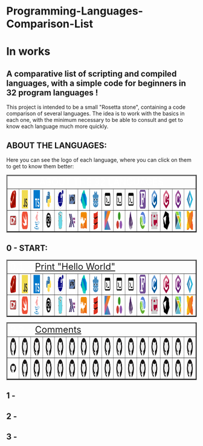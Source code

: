 # Programming-Languages-Comparison-List

# In works

## A comparative list of scripting and compiled languages, with a simple code for beginners in 32 program languages !

This project is intended to be a small "Rosetta stone", containing a code comparison of several languages.
The idea is to work with the basics in each one, with the minimum necessary to be able to consult and get to know each language much more quickly.

<html>

## ABOUT THE LANGUAGES:

Here you can see the logo of each language, where you can click on them to get to know them better:

<table id="#i0" border="2" align="center">
    <tr>
        <td colspan="16" align="center"><font size="5" color="FFFFFF">ABOUT THE 32 LANGUAGES</font></td>
    </tr>
    <tr>
        <!--<td rowspan="2" align="center"><font size="5"></font></td>-->
        <td align="center">
            <a href="https://en.wikipedia.org/wiki/Ruby_(programming_language)" title="Ruby">
                <img align="center" height="50" src="Arquives/img/svg/devicon/ruby-original.svg"/>
            </a>
        </td>
        <td align="center">
            <a href="https://en.wikipedia.org/wiki/Ruby_(programming_language)" title="JavaScript">
                <img align="center" height="50" src="Arquives/img/svg/devicon/javascript-original.svg"/>
            </a>
        </td>
        <td align="center">
            <a href="https://en.wikipedia.org/wiki/TypeScript" title="Typescript">
                <img align="center" height="50" src="Arquives/img/svg/devicon/typescript-original.svg"/>
            </a>
        </td>
        <td align="center">
            <a href="https://en.wikipedia.org/wiki/Python_(programming_language)" title="Python">
                <img align="center" height="50" src="Arquives/img/svg/devicon/python-original.svg"/>
            </a>
        </td>
        <td align="center">
            <a href="https://en.wikipedia.org/wiki/Lua_(programming_language)" title="Lua">
                <img align="center" height="50" src="Arquives/img/svg/devicon/lua-original-wordmark.svg"/>
            </a>
        </td>
        <td align="center">
            <a href="https://en.wikipedia.org/wiki/PHP" title="PHP">
                <img align="center" height="50" src="Arquives/img/svg/devicon/php-original.svg"/>
            </a>
        </td>
        <td align="center">
            <a href="https://en.wikipedia.org/wiki/Dart_(programming_language)" title="Dart">
                <img align="center" height="50" src="Arquives/img/svg/devicon/dart-original.svg"/>
            </a>
        </td>
        <td align="center">
            <a href="https://en.wikipedia.org/wiki/Godot_(game_engine)" title="GDscript">
                <img align="center" height="50" src="Arquives/img/svg/devicon/godot-original.svg"/>
            </a>
        </td>
        <td align="center">
            <a href="https://en.wikipedia.org/wiki/Perl" title="Perl">
                <img align="center" height="50" src="Arquives/img/svg/fontsGoogle/terminal_FILL0_wght400_GRAD0_opsz48.svg"/>
            </a>
        </td>
        <td align="center">
            <a href="https://en.wikipedia.org/wiki/Assembly_language" title="Assembly INTEL64">
                <img align="center" height="50" src="Arquives/img/svg/fontsGoogle/terminal_FILL0_wght400_GRAD0_opsz48.svg"/>
            </a>
        </td>
        <td align="center">
            <a href="https://en.wikipedia.org/wiki/WebAssembly" title="WebAssembly">
                <img align="center" height="50" src="Arquives/img/svg/fontsGoogle/terminal_FILL0_wght400_GRAD0_opsz48.svg"/>
            </a>
        </td>
        <td align="center">
            <a href="https://en.wikipedia.org/wiki/Fortran" title="Modern Fortran">
                <img align="center" height="50" src="Arquives/img/svg/wikimedia/Fortran_logo.svg"/>
            </a>
        </td>
        <td align="center">
            <a href="https://en.wikipedia.org/wiki/C_(programming_language)" title="C lang">
                <img align="center" height="50" src="Arquives/img/svg/devicon/c-original.svg"/>
            </a>
        </td>
        <td align="center">
            <a href="https://en.wikipedia.org/wiki/C%2B%2B" title="C++ lang">
                <img align="center" height="50" src="Arquives/img/svg/devicon/cplusplus-original.svg"/>
            </a>
        </td>
        <td align="center">
            <a href="https://en.wikipedia.org/wiki/C_Sharp_(programming_language)" title="C#">
                <img align="center" height="50" src="Arquives/img/svg/devicon/csharp-original.svg"/>
            </a>
        </td>
        <td align="center">
            <a href="https://en.wikipedia.org/wiki/F_Sharp_(programming_language)" title="F#">
                <img align="center" height="50" src="Arquives/img/svg/devicon/fsharp-original.svg"/>
            </a>
        </td>
    </tr>
    <tr>
        <td align="center">
            <a href="https://en.wikipedia.org/wiki/D_(programming_language)" title="D lang">
                <img align="center" height="25" src="Arquives/img/svg/wikimedia/D_Programming_Language_logo.svg"/>
            </a>
        </td>
        <td align="center">
            <a href="https://en.wikipedia.org/wiki/Swift_(programming_language)" title="Swift">
                <img align="center" height="50" src="Arquives/img/svg/devicon/swift-original.svg"/>
            </a>
        </td>
        <td align="center">
            <a href="https://en.wikipedia.org/wiki/Java_(programming_language)" title="Java">
                <img align="center" height="50" src="Arquives/img/svg/devicon/java-original.svg"/>
            </a>
        </td>
        <td align="center">
            <a href="https://en.wikipedia.org/wiki/Rust_(programming_language)" title="Rust">
                <img align="center" height="50" src="Arquives/img/svg/devicon/rust-plain.svg"/>
            </a>
        </td>
        <td align="center">
            <a href="https://en.wikipedia.org/wiki/Go_(programming_language)" title="Go">
                <img align="center" height="50" src="Arquives/img/svg/devicon/go-original.svg"/>
            </a>
        </td>
        <td align="center">
            <a href="https://en.wikipedia.org/wiki/Haskell" title="Haskell">
                <img align="center" height="50" src="Arquives/img/svg/devicon/haskell-original.svg"/>
            </a>
        </td>
        <td align="center">
            <a href="https://en.wikipedia.org/wiki/OCaml" title="OCaml">
                <img align="center" height="50" src="Arquives/img/svg/devicon/ocaml-original.svg"/>
            </a>
        </td>
        <td align="center">
            <a href="https://en.wikipedia.org/wiki/Scala_(programming_language)" title="Scala">
                <img align="center" height="50" src="Arquives/img/svg/devicon/scala-original.svg"/>
            </a>
        </td>
        <td align="center">
            <a href="https://en.wikipedia.org/wiki/Kotlin_(programming_language)" title="Kotlin">
                <img align="center" height="50" src="Arquives/img/svg/devicon/kotlin-original.svg"/>
            </a>
        </td>
        <td align="center">
            <a href="https://en.wikipedia.org/wiki/Julia_(programming_language)" title="Julia">
                <img align="center" height="50" src="Arquives/img/svg/devicon/julia-original.svg"/>
            </a>
        </td>
        <td align="center">
            <a href="https://en.wikipedia.org/wiki/Elixir_(programming_language)" title="Elixir">
                <img align="center" height="50" src="Arquives/img/svg/devicon/elixir-original.svg"/>
            </a>
        </td>
        <td align="center">
            <a href="https://en.wikipedia.org/wiki/Clojure" title="Clojure">
                <img align="center" height="50" src="Arquives/img/svg/devicon/clojure-original.svg"/>
            </a>
        </td>
        <td align="center">
            <a href="https://en.wikipedia.org/wiki/Erlang_(programming_language)" title="Erlang">
                <img align="center" height="50" src="Arquives/img/svg/devicon/erlang-original.svg"/>
            </a>
        </td>
        <td align="center">
            <a href="https://en.wikipedia.org/wiki/Crystal_(programming_language)" title="Crystal">
                <img align="center" height="50" src="Arquives/img/svg/devicon/crystal-original.svg"/>
            </a>
        </td>
        <td align="center">
            <a href="https://en.wikipedia.org/wiki/Elm_(programming_language)" title="Elm">
                <img align="center" height="50" src="Arquives/img/svg/devicon/elm-original.svg"/>
            </a>
        </td>
        <td align="center">
            <a href="https://en.wikipedia.org/wiki/Haxe" title="Haxe">
                <img align="center" height="50" src="Arquives/img/svg/devicon/haxe-original.svg"/>
            </a>
        </td>
    </tr>
</table>

## 0 - START:

<table id="#i1" border="2" align="center">
    <tr>
        <td colspan="16" align="left"><font size="5" color="FFFFFF">0.1 - <a href="Languages/1_CODE/0_Start/0_1_Hello_World">Print "Hello World"</a>:</font></td>
    </tr>
    <tr>
        <td align="center">
            <a href="Languages/1_CODE/0_Start/0_1_Hello_World/Hello-World.rb" title="Ruby">
                <img align="center" height="50" src="Arquives/img/svg/devicon/ruby-original.svg"/>
            </a>
        </td>
        <td align="center">
            <a href="Languages/1_CODE/0_Start/0_1_Hello_World/Hello-World.js" title="JavaScript">
                <img align="center" height="50" src="Arquives/img/svg/devicon/javascript-original.svg"/>
            </a>
        </td>
        <td align="center">
            <a href="Languages/1_CODE/0_Start/0_1_Hello_World/Hello-World.ts" title="Typescript">
                <img align="center" height="50" src="Arquives/img/svg/devicon/typescript-original.svg"/>
            </a>
        </td>
        <td align="center">
            <a href="Languages/1_CODE/0_Start/0_1_Hello_World/Hello-World.py" title="Python">
                <img align="center" height="50" src="Arquives/img/svg/devicon/python-original.svg"/>
            </a>
        </td>
        <td align="center">
            <a href="Languages/1_CODE/0_Start/0_1_Hello_World/Hello-World.lua" title="Lua">
                <img align="center" height="50" src="Arquives/img/svg/devicon/lua-original-wordmark.svg"/>
            </a>
        </td>
        <td align="center">
            <a href="Languages/1_CODE/0_Start/0_1_Hello_World/Hello-World.php" title="PHP">
                <img align="center" height="50" src="Arquives/img/svg/devicon/php-original.svg"/>
            </a>
        </td>
        <td align="center">
            <a href="Languages/1_CODE/0_Start/0_1_Hello_World/Hello-World.dart" title="Dart">
                <img align="center" height="50" src="Arquives/img/svg/devicon/dart-original.svg"/>
            </a>
        </td>
        <td align="center">
            <a href="Languages/1_CODE/0_Start/0_1_Hello_World/Hello-World.gd" title="GDscript">
                <img align="center" height="50" src="Arquives/img/svg/devicon/godot-original.svg"/>
            </a>
        </td>
        <td align="center">
            <a href="Languages/1_CODE/0_Start/0_1_Hello_World/Hello-World.pl" title="Perl">
                <img align="center" height="50" src="Arquives/img/svg/fontsGoogle/terminal_FILL0_wght400_GRAD0_opsz48.svg"/>
            </a>
        </td>
        <td align="center">
            <a href="Languages/1_CODE/0_Start/0_1_Hello_World/Hello-World.asm" title="Assembly INTEL64">
                <img align="center" height="50" src="Arquives/img/svg/fontsGoogle/terminal_FILL0_wght400_GRAD0_opsz48.svg"/>
            </a>
        </td>
        <td align="center">
            <a href="Languages/1_CODE/0_Start/0_1_Hello_World/Hello-World.wat" title="WebAssembly">
                <img align="center" height="50" src="Arquives/img/svg/fontsGoogle/terminal_FILL0_wght400_GRAD0_opsz48.svg"/>
            </a>
        </td>
        <td align="center">
            <a href="Languages/1_CODE/0_Start/0_1_Hello_World/Hello-World.f90" title="Modern Fortran">
                <img align="center" height="50" src="Arquives/img/svg/wikimedia/Fortran_logo.svg"/>
            </a>
        </td>
        <td align="center">
            <a href="Languages/1_CODE/0_Start/0_1_Hello_World/Hello-World.c)" title="C lang">
                <img align="center" height="50" src="Arquives/img/svg/devicon/c-original.svg"/>
            </a>
        </td>
        <td align="center">
            <a href="Languages/1_CODE/0_Start/0_1_Hello_World/Hello-World.cpp" title="C++ lang">
                <img align="center" height="50" src="Arquives/img/svg/devicon/cplusplus-original.svg"/>
            </a>
        </td>
        <td align="center">
            <a href="Languages/1_CODE/0_Start/0_1_Hello_World/Hello-World.cs" title="C#">
                <img align="center" height="50" src="Arquives/img/svg/devicon/csharp-original.svg"/>
            </a>
        </td>
        <td align="center">
            <a href="Languages/1_CODE/0_Start/0_1_Hello_World/Hello-World.fs" title="F#">
                <img align="center" height="50" src="Arquives/img/svg/devicon/fsharp-original.svg"/>
            </a>
        </td>
    </tr>
    <tr>
        <td align="center">
            <a href="Languages/1_CODE/0_Start/0_1_Hello_World/Hello-World.d" title="D lang">
                <img align="center" height="25" src="Arquives/img/svg/wikimedia/D_Programming_Language_logo.svg"/>
            </a>
        </td>
        <td align="center">
            <a href="Languages/1_CODE/0_Start/0_1_Hello_World/Hello-World.swift" title="Swift">
                <img align="center" height="50" src="Arquives/img/svg/devicon/swift-original.svg"/>
            </a>
        </td>
        <td align="center">
            <a href="Languages/1_CODE/0_Start/0_1_Hello_World/Hello-World.java" title="Java">
                <img align="center" height="50" src="Arquives/img/svg/devicon/java-original.svg"/>
            </a>
        </td>
        <td align="center">
            <a href="Languages/1_CODE/0_Start/0_1_Hello_World/Hello-World.rs" title="Rust">
                <img align="center" height="50" src="Arquives/img/svg/devicon/rust-plain.svg"/>
            </a>
        </td>
        <td align="center">
            <a href="Languages/1_CODE/0_Start/0_1_Hello_World/Hello-World.go" title="Go">
                <img align="center" height="50" src="Arquives/img/svg/devicon/go-original.svg"/>
            </a>
        </td>
        <td align="center">
            <a href="Languages/1_CODE/0_Start/0_1_Hello_World/Hello-World.hs" title="Haskell">
                <img align="center" height="50" src="Arquives/img/svg/devicon/haskell-original.svg"/>
            </a>
        </td>
        <td align="center">
            <a href="Languages/1_CODE/0_Start/0_1_Hello_World/Hello-World.ml" title="OCaml">
                <img align="center" height="50" src="Arquives/img/svg/devicon/ocaml-original.svg"/>
            </a>
        </td>
        <td align="center">
            <a href="Languages/1_CODE/0_Start/0_1_Hello_World/Hello-World.scala" title="Scala">
                <img align="center" height="50" src="Arquives/img/svg/devicon/scala-original.svg"/>
            </a>
        </td>
        <td align="center">
            <a href="Languages/1_CODE/0_Start/0_1_Hello_World/Hello-World.kt" title="Kotlin">
                <img align="center" height="50" src="Arquives/img/svg/devicon/kotlin-original.svg"/>
            </a>
        </td>
        <td align="center">
            <a href="Languages/1_CODE/0_Start/0_1_Hello_World/Hello-World.jl" title="Julia">
                <img align="center" height="50" src="Arquives/img/svg/devicon/julia-original.svg"/>
            </a>
        </td>
        <td align="center">
            <a href="Languages/1_CODE/0_Start/0_1_Hello_World/Hello-World.ex" title="Elixir">
                <img align="center" height="50" src="Arquives/img/svg/devicon/elixir-original.svg"/>
            </a>
        </td>
        <td align="center">
            <a href="Languages/1_CODE/0_Start/0_1_Hello_World/Hello-World.clj" title="Clojure">
                <img align="center" height="50" src="Arquives/img/svg/devicon/clojure-original.svg"/>
            </a>
        </td>
        <td align="center">
            <a href="Languages/1_CODE/0_Start/0_1_Hello_World/Hello-World.erl" title="Erlang">
                <img align="center" height="50" src="Arquives/img/svg/devicon/erlang-original.svg"/>
            </a>
        </td>
        <td align="center">
            <a href="Languages/1_CODE/0_Start/0_1_Hello_World/Hello-World.cr" title="Crystal">
                <img align="center" height="50" src="Arquives/img/svg/devicon/crystal-original.svg"/>
            </a>
        </td>
        <td align="center">
            <a href="Languages/1_CODE/0_Start/0_1_Hello_World/Hello-World.elm" title="Elm">
                <img align="center" height="50" src="Arquives/img/svg/devicon/elm-original.svg"/>
            </a>
        </td>
        <td align="center">
            <a href="Languages/1_CODE/0_Start/0_1_Hello_World/Hello-World.hx" title="Haxe">
                <img align="center" height="50" src="Arquives/img/svg/devicon/haxe-original.svg"/>
            </a>
        </td>
    </tr>
</table>

<table id="#i1" border="2" align="center">
    <tr>
        <td colspan="16" align="left"><font size="5" color="FFFFFF">0.2 - <a href="Languages/1_CODE/0_Start/0_2_Comments">Comments</a>:</font></td>
    </tr>
    <tr>
        <td align="center">
            <a href="Languages/1_CODE/0_Start/0_2_Comments/Comments.rb" title="Ruby">
                <img align="center" height="50" rc="Arquives/img/svg/devicon/ruby-original.svg" src="Arquives/img/svg/devicon/github-original.svg"/>
            </a>
        </td>
        <td align="center">
            <a href="Languages/1_CODE/0_Start/0_2_Comments/Comments.js" title="JavaScript">
                <img align="center" height="50" rc="Arquives/img/svg/devicon/javascript-original.svg" src="Arquives/img/svg/devicon/github-original.svg"/>
            </a>
        </td>
        <td align="center">
            <a href="Languages/1_CODE/0_Start/0_2_Comments/Comments.ts" title="Typescript">
                <img align="center" height="50" rc="Arquives/img/svg/devicon/typescript-original.svg" src="Arquives/img/svg/devicon/github-original.svg"/>
            </a>
        </td>
        <td align="center">
            <a href="Languages/1_CODE/0_Start/0_2_Comments/Comments.py" title="Python">
                <img align="center" height="50" rc="Arquives/img/svg/devicon/python-original.svg"  src="Arquives/img/svg/devicon/github-original.svg"/>
            </a>
        </td>
        <td align="center">
            <a href="Languages/1_CODE/0_Start/0_2_Comments/Comments.lua" title="Lua">
                <img align="center" height="50" rc="Arquives/img/svg/devicon/lua-original-wordmark.svg"  src="Arquives/img/svg/devicon/github-original.svg"/>
            </a>
        </td>
        <td align="center">
            <a href="Languages/1_CODE/0_Start/0_2_Comments/Comments.php" title="PHP">
                <img align="center" height="50" rc="Arquives/img/svg/devicon/php-original.svg"  src="Arquives/img/svg/devicon/github-original.svg"/>
            </a>
        </td>
        <td align="center">
            <a href="Languages/1_CODE/0_Start/0_2_Comments/Comments.dart" title="Dart">
                <img align="center" height="50" rc="Arquives/img/svg/devicon/dart-original.svg"  src="Arquives/img/svg/devicon/github-original.svg"/>
            </a>
        </td>
        <td align="center">
            <a href="Languages/1_CODE/0_Start/0_2_Comments/Comments.gd" title="GDscript">
                <img align="center" height="50" rc="Arquives/img/svg/devicon/godot-original.svg"  src="Arquives/img/svg/devicon/github-original.svg"/>
            </a>
        </td>
        <td align="center">
            <a href="Languages/1_CODE/0_Start/0_2_Comments/Comments.pl" title="Perl">
                <img align="center" height="50" rc="Arquives/img/svg/fontsGoogle/terminal_FILL0_wght400_GRAD0_opsz48.svg"  src="Arquives/img/svg/devicon/github-original.svg"/>
            </a>
        </td>
        <td align="center">
            <a href="Languages/1_CODE/0_Start/0_2_Comments/Comments.asm" title="Assembly INTEL64">
                <img align="center" height="50" rc="Arquives/img/svg/fontsGoogle/terminal_FILL0_wght400_GRAD0_opsz48.svg"  src="Arquives/img/svg/devicon/github-original.svg"/>
            </a>
        </td>
        <td align="center">
            <a href="Languages/1_CODE/0_Start/0_2_Comments/Comments.wat" title="WebAssembly">
                <img align="center" height="50" rc="Arquives/img/svg/fontsGoogle/terminal_FILL0_wght400_GRAD0_opsz48.svg"  src="Arquives/img/svg/devicon/github-original.svg"/>
            </a>
        </td>
        <td align="center">
            <a href="Languages/1_CODE/0_Start/0_2_Comments/Comments.f90" title="Modern Fortran">
                <img align="center" height="50" rc="Arquives/img/svg/wikimedia/Fortran_logo.svg"  src="Arquives/img/svg/devicon/github-original.svg"/>
            </a>
        </td>
        <td align="center">
            <a href="Languages/1_CODE/0_Start/0_2_Comments/Comments.c)" title="C lang">
                <img align="center" height="50" rc="Arquives/img/svg/devicon/c-original.svg"  src="Arquives/img/svg/devicon/github-original.svg"/>
            </a>
        </td>
        <td align="center">
            <a href="Languages/1_CODE/0_Start/0_2_Comments/Comments.cpp" title="C++ lang">
                <img align="center" height="50" rc="Arquives/img/svg/devicon/cplusplus-original.svg"  src="Arquives/img/svg/devicon/github-original.svg"/>
            </a>
        </td>
        <td align="center">
            <a href="Languages/1_CODE/0_Start/0_2_Comments/Comments.cs" title="C#">
                <img align="center" height="50" rc="Arquives/img/svg/devicon/csharp-original.svg"  src="Arquives/img/svg/devicon/github-original.svg"/>
            </a>
        </td>
        <td align="center">
            <a href="Languages/1_CODE/0_Start/0_2_Comments/Comments.fs" title="F#">
                <img align="center" height="50" rc="Arquives/img/svg/devicon/fsharp-original.svg"  src="Arquives/img/svg/devicon/github-original.svg"/>
            </a>
        </td>
    </tr>
    <tr>
        <td align="center">
            <a href="Languages/1_CODE/0_Start/0_2_Comments/Comments.d" title="D lang">
                <img align="center" height="25" rc="Arquives/img/svg/wikimedia/D_Programming_Language_logo.svg"  src="Arquives/img/svg/devicon/github-original.svg"/>
            </a>
        </td>
        <td align="center">
            <a href="Languages/1_CODE/0_Start/0_2_Comments/Comments.swift" title="Swift">
                <img align="center" height="50" rc="Arquives/img/svg/devicon/swift-original.svg"  src="Arquives/img/svg/devicon/github-original.svg"/>
            </a>
        </td>
        <td align="center">
            <a href="Languages/1_CODE/0_Start/0_2_Comments/Comments.java" title="Java">
                <img align="center" height="50" rc="Arquives/img/svg/devicon/java-original.svg"  src="Arquives/img/svg/devicon/github-original.svg"/>
            </a>
        </td>
        <td align="center">
            <a href="Languages/1_CODE/0_Start/0_2_Comments/Comments.rs" title="Rust">
                <img align="center" height="50" rc="Arquives/img/svg/devicon/rust-plain.svg"  src="Arquives/img/svg/devicon/github-original.svg"/>
            </a>
        </td>
        <td align="center">
            <a href="Languages/1_CODE/0_Start/0_2_Comments/Comments.go" title="Go">
                <img align="center" height="50" rc="Arquives/img/svg/devicon/go-original.svg"  src="Arquives/img/svg/devicon/github-original.svg"/>
            </a>
        </td>
        <td align="center">
            <a href="Languages/1_CODE/0_Start/0_2_Comments/Comments.hs" title="Haskell">
                <img align="center" height="50" rc="Arquives/img/svg/devicon/haskell-original.svg"  src="Arquives/img/svg/devicon/github-original.svg"/>
            </a>
        </td>
        <td align="center">
            <a href="Languages/1_CODE/0_Start/0_2_Comments/Comments.ml" title="OCaml">
                <img align="center" height="50" rc="Arquives/img/svg/devicon/ocaml-original.svg"  src="Arquives/img/svg/devicon/github-original.svg"/>
            </a>
        </td>
        <td align="center">
            <a href="Languages/1_CODE/0_Start/0_2_Comments/Comments.scala" title="Scala">
                <img align="center" height="50" rc="Arquives/img/svg/devicon/scala-original.svg"  src="Arquives/img/svg/devicon/github-original.svg"/>
            </a>
        </td>
        <td align="center">
            <a href="Languages/1_CODE/0_Start/0_2_Comments/Comments.kt" title="Kotlin">
                <img align="center" height="50" rc="Arquives/img/svg/devicon/kotlin-original.svg"  src="Arquives/img/svg/devicon/github-original.svg"/>
            </a>
        </td>
        <td align="center">
            <a href="Languages/1_CODE/0_Start/0_2_Comments/Comments.jl" title="Julia">
                <img align="center" height="50" rc="Arquives/img/svg/devicon/julia-original.svg"  src="Arquives/img/svg/devicon/github-original.svg"/>
            </a>
        </td>
        <td align="center">
            <a href="Languages/1_CODE/0_Start/0_2_Comments/Comments.ex" title="Elixir">
                <img align="center" height="50" rc="Arquives/img/svg/devicon/elixir-original.svg"  src="Arquives/img/svg/devicon/github-original.svg"/>
            </a>
        </td>
        <td align="center">
            <a href="Languages/1_CODE/0_Start/0_2_Comments/Comments.clj" title="Clojure">
                <img align="center" height="50" rc="Arquives/img/svg/devicon/clojure-original.svg"  src="Arquives/img/svg/devicon/github-original.svg"/>
            </a>
        </td>
        <td align="center">
            <a href="Languages/1_CODE/0_Start/0_2_Comments/Comments.erl" title="Erlang">
                <img align="center" height="50" rc="Arquives/img/svg/devicon/erlang-original.svg"  src="Arquives/img/svg/devicon/github-original.svg"/>
            </a>
        </td>
        <td align="center">
            <a href="Languages/1_CODE/0_Start/0_2_Comments/Comments.cr" title="Crystal">
                <img align="center" height="50" rc="Arquives/img/svg/devicon/crystal-original.svg"  src="Arquives/img/svg/devicon/github-original.svg"/>
            </a>
        </td>
        <td align="center">
            <a href="Languages/1_CODE/0_Start/0_2_Comments/Comments.elm" title="Elm">
                <img align="center" height="50" rc="Arquives/img/svg/devicon/elm-original.svg"  src="Arquives/img/svg/devicon/github-original.svg"/>
            </a>
        </td>
        <td align="center">
            <a href="Languages/1_CODE/0_Start/0_2_Comments/Comments.hx" title="Haxe">
                <img align="center" height="50" rc="Arquives/img/svg/devicon/haxe-original.svg"  src="Arquives/img/svg/devicon/github-original.svg"/>
            </a>
        </td>
    </tr>
</table>


## 1 -
    

## 2 -


## 3 -




</html>
